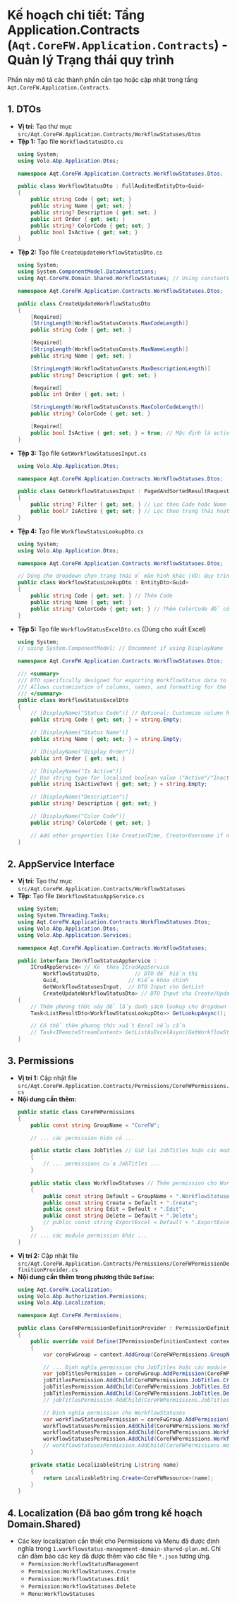 # Kế hoạch chi tiết: Tầng Application.Contracts (`Aqt.CoreFW.Application.Contracts`) - Quản lý Trạng thái quy trình

Phần này mô tả các thành phần cần tạo hoặc cập nhật trong tầng `Aqt.CoreFW.Application.Contracts`.

## 1. DTOs

- **Vị trí:** Tạo thư mục `src/Aqt.CoreFW.Application.Contracts/WorkflowStatuses/Dtos`
- **Tệp 1:** Tạo file `WorkflowStatusDto.cs`
  ```csharp
  using System;
  using Volo.Abp.Application.Dtos;

  namespace Aqt.CoreFW.Application.Contracts.WorkflowStatuses.Dtos;

  public class WorkflowStatusDto : FullAuditedEntityDto<Guid>
  {
      public string Code { get; set; }
      public string Name { get; set; }
      public string? Description { get; set; }
      public int Order { get; set; }
      public string? ColorCode { get; set; }
      public bool IsActive { get; set; }
  }
  ```
- **Tệp 2:** Tạo file `CreateUpdateWorkflowStatusDto.cs`
  ```csharp
  using System;
  using System.ComponentModel.DataAnnotations;
  using Aqt.CoreFW.Domain.Shared.WorkflowStatuses; // Using constants

  namespace Aqt.CoreFW.Application.Contracts.WorkflowStatuses.Dtos;

  public class CreateUpdateWorkflowStatusDto
  {
      [Required]
      [StringLength(WorkflowStatusConsts.MaxCodeLength)]
      public string Code { get; set; }

      [Required]
      [StringLength(WorkflowStatusConsts.MaxNameLength)]
      public string Name { get; set; }

      [StringLength(WorkflowStatusConsts.MaxDescriptionLength)]
      public string? Description { get; set; }

      [Required]
      public int Order { get; set; }

      [StringLength(WorkflowStatusConsts.MaxColorCodeLength)]
      public string? ColorCode { get; set; }

      [Required]
      public bool IsActive { get; set; } = true; // Mặc định là active khi tạo mới
  }
  ```
- **Tệp 3:** Tạo file `GetWorkflowStatusesInput.cs`
  ```csharp
  using Volo.Abp.Application.Dtos;

  namespace Aqt.CoreFW.Application.Contracts.WorkflowStatuses.Dtos;

  public class GetWorkflowStatusesInput : PagedAndSortedResultRequestDto
  {
      public string? Filter { get; set; } // Lọc theo Code hoặc Name
      public bool? IsActive { get; set; } // Lọc theo trạng thái hoạt động
  }
  ```
- **Tệp 4:** Tạo file `WorkflowStatusLookupDto.cs`
  ```csharp
  using System;
  using Volo.Abp.Application.Dtos;

  namespace Aqt.CoreFW.Application.Contracts.WorkflowStatuses.Dtos;

  // Dùng cho dropdown chọn trạng thái ở màn hình khác (VD: Quy trình)
  public class WorkflowStatusLookupDto : EntityDto<Guid>
  {
      public string Code { get; set; } // Thêm Code
      public string Name { get; set; }
      public string? ColorCode { get; set; } // Thêm ColorCode để có thể hiển thị màu trong dropdown
  }
  ```
- **Tệp 5:** Tạo file `WorkflowStatusExcelDto.cs` (Dùng cho xuất Excel)
  ```csharp
  using System;
  // using System.ComponentModel; // Uncomment if using DisplayName

  namespace Aqt.CoreFW.Application.Contracts.WorkflowStatuses.Dtos;

  /// <summary>
  /// DTO specifically designed for exporting WorkflowStatus data to Excel.
  /// Allows customization of columns, names, and formatting for the export file.
  /// </summary>
  public class WorkflowStatusExcelDto
  {
      // [DisplayName("Status Code")] // Optional: Customize column header
      public string Code { get; set; } = string.Empty;

      // [DisplayName("Status Name")]
      public string Name { get; set; } = string.Empty;

      // [DisplayName("Display Order")]
      public int Order { get; set; }

      // [DisplayName("Is Active")]
      // Use string type for localized boolean value ("Active"/"Inactive", "Yes"/"No")
      public string IsActiveText { get; set; } = string.Empty;

      // [DisplayName("Description")]
      public string? Description { get; set; }

      // [DisplayName("Color Code")]
      public string? ColorCode { get; set; }

      // Add other properties like CreationTime, CreatorUsername if needed for export
  }
  ```

## 2. AppService Interface

- **Vị trí:** Tạo thư mục `src/Aqt.CoreFW.Application.Contracts/WorkflowStatuses`
- **Tệp:** Tạo file `IWorkflowStatusAppService.cs`
  ```csharp
  using System;
  using System.Threading.Tasks;
  using Aqt.CoreFW.Application.Contracts.WorkflowStatuses.Dtos;
  using Volo.Abp.Application.Dtos;
  using Volo.Abp.Application.Services;

  namespace Aqt.CoreFW.Application.Contracts.WorkflowStatuses;

  public interface IWorkflowStatusAppService :
      ICrudAppService< // Kế thừa ICrudAppService
          WorkflowStatusDto,           // DTO để hiển thị
          Guid,                      // Kiểu khóa chính
          GetWorkflowStatusesInput,  // DTO Input cho GetList
          CreateUpdateWorkflowStatusDto> // DTO Input cho Create/Update
  {
      // Thêm phương thức này để lấy danh sách lookup cho dropdown (chỉ lấy các trạng thái Active)
      Task<ListResultDto<WorkflowStatusLookupDto>> GetLookupAsync();

      // Có thể thêm phương thức xuất Excel nếu cần
      // Task<IRemoteStreamContent> GetListAsExcelAsync(GetWorkflowStatusesInput input);
  }
  ```

## 3. Permissions

- **Vị trí 1:** Cập nhật file `src/Aqt.CoreFW.Application.Contracts/Permissions/CoreFWPermissions.cs`
- **Nội dung cần thêm:**
  ```csharp
  public static class CoreFWPermissions
  {
      public const string GroupName = "CoreFW";

      // ... các permission hiện có ...

      public static class JobTitles // Giữ lại JobTitles hoặc các module khác
      {
          // ... permissions của JobTitles ...
      }

      public static class WorkflowStatuses // Thêm permission cho WorkflowStatus
      {
          public const string Default = GroupName + ".WorkflowStatuses";
          public const string Create = Default + ".Create";
          public const string Edit = Default + ".Edit";
          public const string Delete = Default + ".Delete";
          // public const string ExportExcel = Default + ".ExportExcel"; // Tùy chọn nếu cần xuất Excel
      }
      // ... các module permission khác ...
  }
  ```
- **Vị trí 2:** Cập nhật file `src/Aqt.CoreFW.Application.Contracts/Permissions/CoreFWPermissionDefinitionProvider.cs`
- **Nội dung cần thêm trong phương thức `Define`:**
  ```csharp
  using Aqt.CoreFW.Localization;
  using Volo.Abp.Authorization.Permissions;
  using Volo.Abp.Localization;

  namespace Aqt.CoreFW.Permissions;

  public class CoreFWPermissionDefinitionProvider : PermissionDefinitionProvider
  {
      public override void Define(IPermissionDefinitionContext context)
      {
          var coreFwGroup = context.AddGroup(CoreFWPermissions.GroupName, L("Permission:CoreFW")); // Sử dụng L() cho tên nhóm

          // ... Định nghĩa permission cho JobTitles hoặc các module khác ...
          var jobTitlesPermission = coreFwGroup.AddPermission(CoreFWPermissions.JobTitles.Default, L("Permission:JobTitles"));
          jobTitlesPermission.AddChild(CoreFWPermissions.JobTitles.Create, L("Permission:JobTitles.Create"));
          jobTitlesPermission.AddChild(CoreFWPermissions.JobTitles.Edit, L("Permission:JobTitles.Edit"));
          jobTitlesPermission.AddChild(CoreFWPermissions.JobTitles.Delete, L("Permission:JobTitles.Delete"));
          // jobTitlesPermission.AddChild(CoreFWPermissions.JobTitles.ExportExcel, L("Permission:JobTitles.ExportExcel"));

          // Định nghĩa permission cho WorkflowStatuses
          var workflowStatusesPermission = coreFwGroup.AddPermission(CoreFWPermissions.WorkflowStatuses.Default, L("Permission:WorkflowStatusManagement")); // Sử dụng key group
          workflowStatusesPermission.AddChild(CoreFWPermissions.WorkflowStatuses.Create, L("Permission:WorkflowStatuses.Create"));
          workflowStatusesPermission.AddChild(CoreFWPermissions.WorkflowStatuses.Edit, L("Permission:WorkflowStatuses.Edit"));
          workflowStatusesPermission.AddChild(CoreFWPermissions.WorkflowStatuses.Delete, L("Permission:WorkflowStatuses.Delete"));
          // workflowStatusesPermission.AddChild(CoreFWPermissions.WorkflowStatuses.ExportExcel, L("Permission:WorkflowStatuses.ExportExcel"));
      }

      private static LocalizableString L(string name)
      {
          return LocalizableString.Create<CoreFWResource>(name);
      }
  }
  ```

## 4. Localization (Đã bao gồm trong kế hoạch Domain.Shared)

- Các key localization cần thiết cho Permissions và Menu đã được định nghĩa trong `1.workflowstatus-management-domain-shared-plan.md`. Chỉ cần đảm bảo các key đã được thêm vào các file `*.json` tương ứng.
  - `Permission:WorkflowStatusManagement`
  - `Permission:WorkflowStatuses.Create`
  - `Permission:WorkflowStatuses.Edit`
  - `Permission:WorkflowStatuses.Delete`
  - `Menu:WorkflowStatuses`

``` 